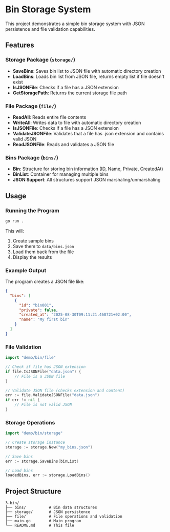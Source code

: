 # Bin Storage System

This project demonstrates a simple bin storage system with JSON persistence and file validation capabilities.

## Features

### Storage Package (`storage/`)
- **SaveBins**: Saves bin list to JSON file with automatic directory creation
- **LoadBins**: Loads bin list from JSON file, returns empty list if file doesn't exist
- **IsJSONFile**: Checks if a file has a JSON extension
- **GetStoragePath**: Returns the current storage file path

### File Package (`file/`)
- **ReadAll**: Reads entire file contents
- **WriteAll**: Writes data to file with automatic directory creation
- **IsJSONFile**: Checks if a file has a JSON extension
- **ValidateJSONFile**: Validates that a file has .json extension and contains valid JSON
- **ReadJSONFile**: Reads and validates a JSON file

### Bins Package (`bins/`)
- **Bin**: Structure for storing bin information (ID, Name, Private, CreatedAt)
- **BinList**: Container for managing multiple bins
- **JSON Support**: All structures support JSON marshaling/unmarshaling

## Usage

### Running the Program
```bash
go run .
```

This will:
1. Create sample bins
2. Save them to `data/bins.json`
3. Load them back from the file
4. Display the results

### Example Output
The program creates a JSON file like:
```json
{
  "bins": [
    {
      "id": "bin001",
      "private": false,
      "created_at": "2025-08-30T09:11:21.468721+02:00",
      "name": "My first bin"
    }
  ]
}
```

### File Validation
```go
import "demo/bin/file"

// Check if file has JSON extension
if file.IsJSONFile("data.json") {
    // File is a JSON file
}

// Validate JSON file (checks extension and content)
err := file.ValidateJSONFile("data.json")
if err != nil {
    // File is not valid JSON
}
```

### Storage Operations
```go
import "demo/bin/storage"

// Create storage instance
storage := storage.New("my_bins.json")

// Save bins
err := storage.SaveBins(binList)

// Load bins
loadedBins, err := storage.LoadBins()
```

## Project Structure
```
3-bin/
├── bins/          # Bin data structures
├── storage/       # JSON persistence
├── file/          # File operations and validation
├── main.go        # Main program
└── README.md      # This file
```
